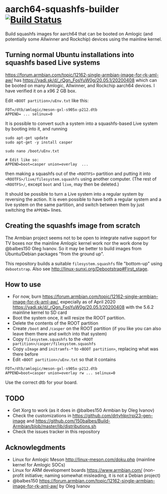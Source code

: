 # aarch64-squashfs-builder [![Build Status](https://travis-ci.com/probonopd/aarch64-squashfs-builder.svg?branch=master)](https://travis-ci.com/probonopd/aarch64-squashfs-builder)

Build squashfs images for aarch64 that can be booted on Amlogic (and potentially some Allwinner and Rockchip) devices using the mainline kernel.

## Turning normal Ubuntu installations into squashfs based Live systems

https://forum.armbian.com/topic/12162-single-armbian-image-for-rk-aml-aw/ has https://yadi.sk/d/_rQgn_FosYuW0g/20.05.1/20200408 which can be booted on many Amlogic, Allwinner, and Rockchip aarch64 devices. I have verified it on a x96 2 GB box.

Edit `<BOOT partition>/uEnv.txt` like this:

```
FDT=/dtb/amlogic/meson-gxl-s905x-p212.dtb
APPEND= ... selinux=0
```

It is possible to convert such a system into a squashfs-based Live system by booting into it, and running

```
sudo apt-get update
sudo apt-get -y install casper

sudo nano /boot/uEnv.txt

# Edit like so:
APPEND=boot=casper union=overlay  ...
```

then making a squashfs out of the `<ROOTFS>` partition and putting it into `<ROOTFS>/live/filesystem.squashfs` using another computer. (The rest of `<ROOTFS>/`, except `boot` and `live`, may then be deleted.)

It should be possible to turn a Live system into a regular system by reversing the action. It is even possible to have both a regular system and a live system on the same partition, and switch between them by just switching the `APPEND=` lines.

## Creating the squashfs image from scratch

The Armbian project seems not to be open to integrate native support for TV boxes nor the mainline Amlogic kernel work nor the work done by @balbes150 Oleg Ivanov. So it may be better to build images from Ubuntu/Debian packages "from the ground up".

This repository builds a suitable `filesystem.squashfs` file "bottom-up" using `debootstrap`.
Also see http://linux-sunxi.org/Debootstrap#First_stage.

## How to use

* For now, burn https://forum.armbian.com/topic/12162-single-armbian-image-for-rk-aml-aw/, expecially as of April 2020 https://yadi.sk/d/_rQgn_FosYuW0g/20.05.1/20200408 with the 5.6.2 mainline kernel to SD card
* Boot the system once, it will resize the ROOT partition.
* Delete the contents of the ROOT partition
* Create `/boot` and `/casper` on the ROOT partition (if you like you can also leave them there and switch into that system)
* Copy `filesystem.squashfs` to the `<ROOT partition>/casper/filesystem.squashfs`
* Copy `uImage` and `initramfs-*` to `<BOOT partition>`, replacing what was there before
* Edit `<BOOT partition>/uEnv.txt` so that it contains

```
FDT=/dtb/amlogic/meson-gxl-s905x-p212.dtb
APPEND=boot=casper union=overlay rw ... selinux=0
```

Use the correct dtb for your board.

## TODO

* Get Xorg to work (as it does in @balbes150 Armbian by Oleg Ivanov)
* Check the customizations in https://github.com/drtyhlpr/rpi23-gen-image and https://github.com/150balbes/Build-Armbian/blob/master/lib/distributions.sh
* Check the issues tracker in this repository

## Acknowlegdments

* Linux for Amlogic Meson http://linux-meson.com/doku.php (mainline kernel for Amlogic SOCs)
* Linux for ARM development boards https://www.armbian.com/ (non-profit initiative; naming somewhat misleading, it is not a Debian project)
* @balbes150 https://forum.armbian.com/topic/12162-single-armbian-image-for-rk-aml-aw/ by Oleg Ivanov
